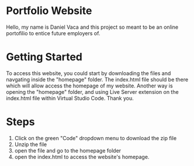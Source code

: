 # Portfolio Website

Hello, my name is Daniel Vaca and this project so meant to be an online portofilio to entice future employers of.

# Getting Started
To access this website, you could start by downloading the files and navgating inside the "homepage" folder. The index.html file should be there which will allow access the homepage of my website. Another way is opening the "homepage" folder, and using Live Server extension on the index.html file within Virtual Studio Code. Thank you.
# Steps
1. Click on the green "Code" dropdown menu to download the zip file
2. Unzip the file
3. open the file and go to the homepage folder
4. open the index.html to access the website's homepage.
